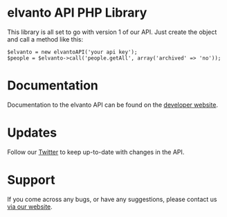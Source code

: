 elvanto API PHP Library
=======

This library is all set to go with version 1 of our API. Just create the object and call a method like this:

    $elvanto = new elvantoAPI('your api key');
    $people = $elvanto->call('people.getAll', array('archived' => 'no'));
    
Documentation
=======

Documentation to the elvanto API can be found on the <a href="http://elvanto.com/api/" target="_blank">developer website</a>.

Updates
=======

Follow our <a href="http://twitter.com/elvantoAPI" target="_blank">Twitter</a> to keep up-to-date with changes in the API.

Support
=======

If you come across any bugs, or have any suggestions, please contact us <a href="http://elvanto.com/contact/" target="_blank">via our website</a>.
